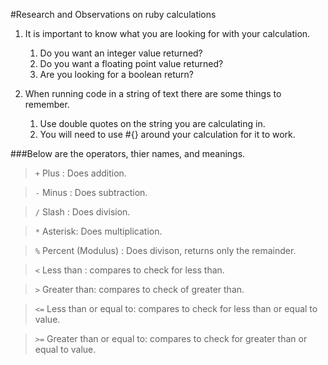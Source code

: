 #Research and Observations on ruby calculations

1. It is important to know what you are looking for with your calculation.
    1. Do you want an integer value returned?
    2. Do you want a floating point value returned?
    3. Are you looking for a boolean return?
    
2. When running code in a string of text there are some things to remember.
    1. Use double quotes on the string you are calculating in.
    2. You will need to use #{} around your calculation for it
    to work. 
    
###Below are the operators, thier names, and meanings.

>```+``` Plus : Does addition.

>```-``` Minus : Does subtraction.

> ```/``` Slash : Does division.

>```*``` Asterisk: Does multiplication.

>```%``` Percent (Modulus) : Does divison, returns only the remainder.

>```<``` Less than : compares to check for less than.

>```>``` Greater than: compares to check of greater than.

>```<=``` Less than or equal to: compares to check for less than or equal to value.

>```>=``` Greater than or equal to: compares to check for greater than or equal
to value.
